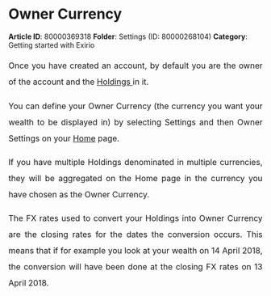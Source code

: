 # Owner Currency

**Article ID**: 80000369318
**Folder**: Settings (ID: 80000268104)
**Category**: Getting started with Exirio

<p style="margin-left: 0in; font-size: 16px; font-family: margin-bottom: 8pt; line-height: 200%; text-align: justify;"><span dir="ltr" style="font-size: 16px; line-height: 200%; font-family: color: rgb(19, 28, 60);">Once you have created an account, by default you are the owner of the account and the <a href="https://support.exirio.com/en/support/solutions/articles/80000388166">Holdings </a>in it.</span></p><p style="margin-left: 0in; font-size: 15px; font-family: margin-bottom: 8pt; line-height: 200%; text-align: justify;"><span style="font-size: 16px;"><span dir="ltr" style="line-height: 200%; font-family: color: rgb(19, 28, 60);">You can define your Owner Currency (the currency you want your wealth to be displayed in) by selecting Settings and then Owner Settings on your <a href="https://support.exirio.com/en/support/solutions/articles/80000375834">Home</a> page. </span></span></p><p style="margin-left: 0in; font-size: 15px; font-family: margin-bottom: 8pt; line-height: 200%; text-align: justify;"><span style="font-size: 16px;"><span dir="ltr" style="line-height: 200%; font-family: color: rgb(19, 28, 60);">If you have multiple Holdings denominated in multiple currencies, they will be aggregated on the Home page in the currency you have chosen as the Owner Currency. </span></span></p><p style="margin-left: 0in; font-size: 15px; font-family: margin-bottom: 8pt; line-height: 200%; text-align: justify;"><span style="font-size: 16px;"><span style="line-height: 200%; font-family: color: rgb(19, 28, 60);">The FX rates used to convert your Holdings into Owner Currency are the closing rates for the dates the conversion occurs. This means that if for example you look at your wealth on 14 April 2018, the conversion will have been done at the closing FX rates on 13 April 2018.</span></span></p><p><br></p>